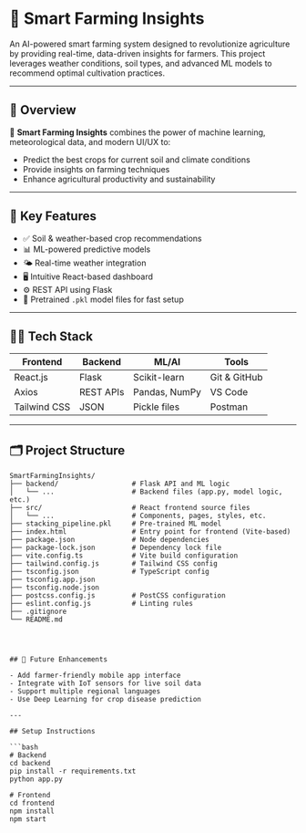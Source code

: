 # 🌾 Smart Farming Insights

An AI-powered smart farming system designed to revolutionize agriculture by providing real-time, data-driven insights for farmers. This project leverages weather conditions, soil types, and advanced ML models to recommend optimal cultivation practices.

---

## 🚀 Overview

🌱 **Smart Farming Insights** combines the power of machine learning, meteorological data, and modern UI/UX to:
- Predict the best crops for current soil and climate conditions
- Provide insights on farming techniques
- Enhance agricultural productivity and sustainability

---

## 🧠 Key Features

- ✅ Soil & weather-based crop recommendations
- 📊 ML-powered predictive models
- 🌤️ Real-time weather integration
- 🖥️ Intuitive React-based dashboard
- ⚙️ REST API using Flask
- 🧪 Pretrained `.pkl` model files for fast setup

---

## 👨‍💻 Tech Stack

| Frontend | Backend | ML/AI | Tools |
|----------|---------|-------|-------|
| React.js | Flask   | Scikit-learn | Git & GitHub |
| Axios    | REST APIs | Pandas, NumPy | VS Code |
| Tailwind CSS | JSON | Pickle files | Postman |

---

## 🗂️ Project Structure

```text
SmartFarmingInsights/
├── backend/                  # Flask API and ML logic
│   └── ...                   # Backend files (app.py, model logic, etc.)
├── src/                      # React frontend source files
│   └── ...                   # Components, pages, styles, etc.
├── stacking_pipeline.pkl     # Pre-trained ML model
├── index.html                # Entry point for frontend (Vite-based)
├── package.json              # Node dependencies
├── package-lock.json         # Dependency lock file
├── vite.config.ts            # Vite build configuration
├── tailwind.config.js        # Tailwind CSS config
├── tsconfig.json             # TypeScript config
├── tsconfig.app.json
├── tsconfig.node.json
├── postcss.config.js         # PostCSS configuration
├── eslint.config.js          # Linting rules
├── .gitignore
└── README.md




## 📌 Future Enhancements

- Add farmer-friendly mobile app interface 
- Integrate with IoT sensors for live soil data 
- Support multiple regional languages
- Use Deep Learning for crop disease prediction 

---

## Setup Instructions

```bash
# Backend
cd backend
pip install -r requirements.txt
python app.py

# Frontend
cd frontend
npm install
npm start
